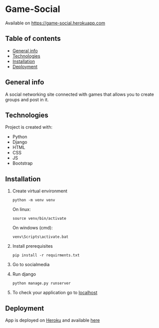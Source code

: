 # Game-Social
Available on https://game-social.herokuapp.com

## Table of contents
* [General info](#general-info)
* [Technologies](#technologies)
* [Installation](#installation)
* [Deployment](#deployment)

## General info
A social networking site connected with games that allows you to create groups and post in it.
	
## Technologies
Project is created with:
* Python
* Django
* HTML
* CSS
* JS
* Bootstrap

## Installation
1) Create virtual environment

    ```
    python -m venv venv
    ```
    On linux:
    ```
    source venv/bin/activate
    ```
    On windows (cmd):
    ```
    venv\Scripts\activate.bat
    ```
2) Install prerequisites
   ```
   pip install -r requirments.txt
   ```
3) Go to socialmedia
4) Run django
    ```
    python manage.py runserver
    ```
5) To check your application go to [localhost](http://127.0.0.1:5000/)

## Deployment
App is deployed on [Heroku](https://dashboard.heroku.com/) and available [here](https://game-social.herokuapp.com)
<!-- ## Screenshots
* **Home Page** 
![](additional/home.jpg)

* **Groups**
![](additional/groups.jpg)
* **Group View**
![](additional/groupview.jpg)

* **Posts**
![](additional/post.jpg)

* **Profile**
![](additional/user.jpg) -->

